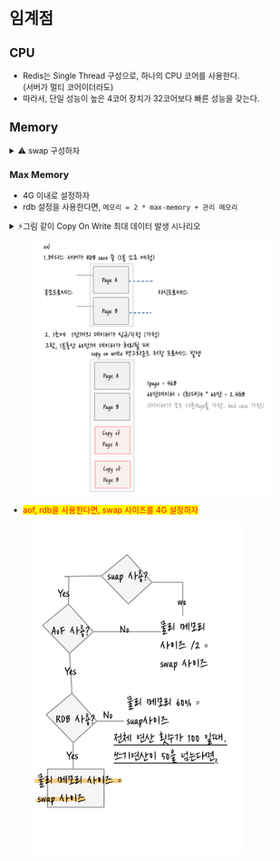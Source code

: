 # 임계점

## CPU

* Redis는 Single Thread 구성으로, 하나의 CPU 코어를 사용한다.\
  (서버가 멀티 코어이더라도)
* 따라서, 단일 성능이 높은 4코어 장치가 32코어보다 빠른 성능을 갖는다.

## Memory

<details>

<summary><span data-gb-custom-inline data-tag="emoji" data-code="26a0">⚠️</span> swap 구성하자</summary>

* 64비트 환경에서 제약이 없음 ( swap 메모리 까지 사용 )
  * 에러 발생, 꼭 제약을 넣을 것!
* 32비트 환경에서 최대 3G 메모리 사용
* swap 사용 안하면,&#x20;
  * maxmemory-policy 설정값에 따라 에러발생 혹은 데이터 삭제 조치
* swap 사용,
  * maxmemory 설정 이상 사용시, 디스크를 가상 메모리 공간으로 사용

</details>

### Max Memory

* 4G 이내로 설정하자
* rdb 설정을 사용한다면,  `메모리 = 2 * max-memory + 관리 메모리`

<details>

<summary><span data-gb-custom-inline data-tag="emoji" data-code="26a1">⚡</span>그림 같이 Copy On Write 최대 데이터 발생 시나리오</summary>

1. BGSAVE
2. SAVE 60 10000
3. 신규 slave 연결로 인해, Full Sync
4. auto-aof-rewrite-percentage 100  # Aof fork 100% 커지면 다시 쓰기
5. bgrewrite AOF

5개의 상황, 즉 fork 함수 실행으로 자식 프로세스가 동작 될 때, \
모든 메모리가 변경이 발생하게 된다면 최대 2배를 사용하게 된다.

:warning: <mark style="color:blue;">로그에 COW 값이 남으니 꼭! 모니터링이 필요하다.</mark>

</details>

<figure><img src="../../../.gitbook/assets/image (12).png" alt=""><figcaption></figcaption></figure>

* <mark style="color:red;">aof, rdb을 사용한다면,  swap 사이즈를 4G 설정하자</mark>

<div align="left">

<figure><img src="../../../.gitbook/assets/Untitled (2).png" alt="" width="375"><figcaption></figcaption></figure>

</div>

